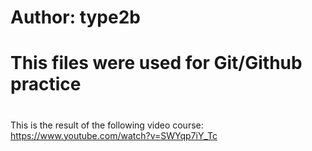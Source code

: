 #
# Author: type2b
# This files were used for Git/Github practice 
#

This is the result of the following video course:
https://www.youtube.com/watch?v=SWYqp7iY_Tc
